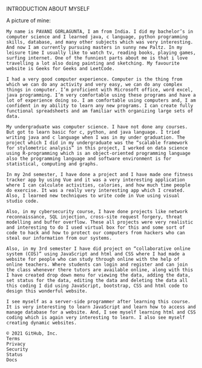 

INTRODUCTION ABOUT MYSELF

A picture of mine:








    My name is PAVANI GORLAGUNTA, I am from India. I did my bachelor’s in computer science and I learned java, c language, python programming skills, database, and many other subjects which was very interesting. And now I am currently pursuing masters in sunny new Paltz. In my leisure time I usually like to watch tv, reading books, playing games, surfing internet. One of the funniest parts about me is that i love travelling a lot also doing painting and sketching. My favourite website is Geeks for Geeks and LeetCode.

    I had a very good computer experience. Computer is the thing from which we can do any activity and very easy, we can do any complex things in computer. I’m proficient with Microsoft office, word excel, java programming. I’m very comfortable using these programs and have a lot of experience doing so. I am comfortable using computers and, I am confident in my ability to learn any new programs. I can create fully functional spreadsheets and am familiar with organizing large sets of data.

    My undergraduate was computer science. I have not done any courses. But got to learn basic for c, python, and java language. I tried writing java and c language when I was in my under graduation. The project which I did in my undergraduate was the “scalable framework for stylometric analysis” in this project, I worked on data science using R-programming which is an object-oriented programming language also the programming language and software environment is for statistical, computing and graphs.

    In my 2nd semester, I have done a project and I have made one fitness tracker app by using Vue and it was a very interesting application where I can calculate activities, calories, and how much time people do exercise. It was a really very interesting app which I created. Also, I learned new techniques to write code in Vue using visual studio code.

    Also, in my cybersecurity course, I have done projects like network reconnaissance, SQL injection, cross-site request forgery, threat modelling and buffer overflow. These all projects were very realistic and interesting to do I used virtual box for this and some sort of code to hack and how to protect our computers from hackers who can steal our information from our systems.

    Also, in my 3rd semester I have did project on “collaborative online system (COS)” using JavaScript and html and CSS where I had made a website for people who can study through online with the help of online teachers. Where students can login and register and can join the class whenever there tutors are available online, along with this I have created drop down menu for viewing the data, adding the data, set status for the data, editing the data and deleting the data all this coding I did using JavaScript, bootstrap, CSS and html code to design this wonderful website.

    I see myself as a server-side programmer after learning this course. It is very interesting to learn JavaScript and learn how to access and manage database for a website. And, I see myself learning html and CSS coding which is again very interesting to learn. I also see myself creating dynamic websites.

    © 2021 GitHub, Inc.
    Terms
    Privacy
    Security
    Status
    Docs

